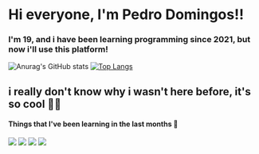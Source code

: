 # Hi everyone, I'm Pedro Domingos!!

### I'm 19, and i have been learning programming since 2021, but now i'll use this platform!
![Anurag's GitHub stats](https://github-readme-stats.vercel.app/api?username=Caruso013&show_icons=true&theme=aura)
[![Top Langs](https://github-readme-stats.vercel.app/api/top-langs/?username=Caruso013&layout=compact&theme=aura)](https://github.com/Caruso013/github-readme-stats)

## i really don't know why i wasn't here before, it's so cool 🎉🎉

#### Things that I've been learning in the last months 📱
 <img src = "https://img.shields.io/badge/TypeScript-007ACC?style=for-the-badge&logo=typescript&logoColor=white" />
 <img src ="https://img.shields.io/badge/JavaScript-F7DF1E?style=for-the-badge&logo=javascript&logoColor=black"/> 
 <img src = "https://img.shields.io/badge/HTML5-E34F26?style=for-the-badge&logo=html5&logoColor=white" />
 <img src = "https://img.shields.io/badge/CSS3-1572B6?style=for-the-badge&logo=css3&logoColor=white" />